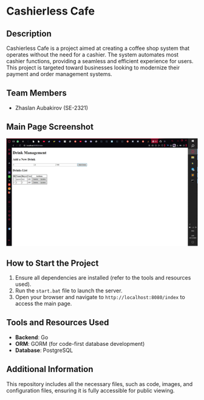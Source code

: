 # Cashierless Cafe

## Description
Cashierless Cafe is a project aimed at creating a coffee shop system that operates without the need for a cashier. The system automates most cashier functions, providing a seamless and efficient experience for users. This project is targeted toward businesses looking to modernize their payment and order management systems.

## Team Members
- Zhaslan Aubakirov (SE-2321)

## Main Page Screenshot
![Main Page](index.png)

## How to Start the Project
1. Ensure all dependencies are installed (refer to the tools and resources used).
2. Run the `start.bat` file to launch the server.
3. Open your browser and navigate to `http://localhost:8080/index` to access the main page.

## Tools and Resources Used
- **Backend**: Go
- **ORM**: GORM (for code-first database development)
- **Database**: PostgreSQL

## Additional Information
This repository includes all the necessary files, such as code, images, and configuration files, ensuring it is fully accessible for public viewing.

